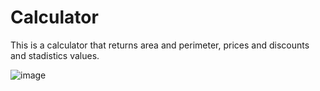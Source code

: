 # Calculator

This is a calculator that returns area and perimeter, prices and discounts and stadistics values.

![image](https://user-images.githubusercontent.com/77820313/154863543-5cf12b1c-890a-4555-b891-0136788cc200.png)
